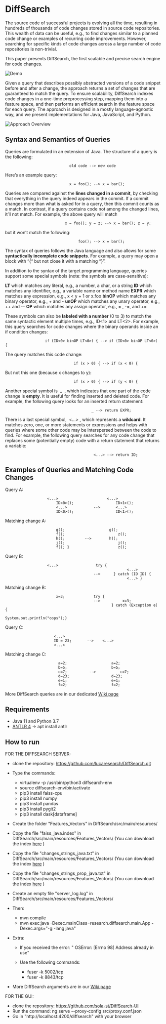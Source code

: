 # DiffSearch

The source code of successful projects is evolving all the time,
resulting in hundreds of thousands of code changes stored in source
code repositories. This wealth of data can be useful, e.g., to find
changes similar to a planned code change or examples of recurring
code improvements. However, searching for specific kinds of code
changes across a large number of code repositories is non-trivial.

This paper presents DiffSearch, the first scalable and precise search
engine for code changes. 

![Demo](images/demo.gif)


Given a query that describes possibly abstracted versions of a code snippet before and after a change, the
approach returns a set of changes that are guaranteed to match the
query. To ensure scalability, DiffSearch indexes code changes in a
one-time preprocessing step, mapping them into a feature space,
and then performs an efficient search in the feature space for each
query. The approach is designed in a mostly language-agnostic way,
and we present implementations for Java, JavaScript, and Python.

![Approach Overview](images/overview.png)


## Syntax and Semantics of Queries

Queries are formulated in an extension of Java. The structure of a query is the following:

                                 old code --> new code

Here’s an example query:

                                 x = foo(); --> x = bar();
                                 
Queries are compared against the **lines changed in a commit**, by checking that everything in
the query indeed appears in the commit. If a commit changes more than what is asked for in a
query, then this commit counts as a match. In contrast, if a query contains code not among the
changed lines, it’ll not match. For example, the above query will match

                               x = foo(); y = z; --> x = bar(); z = y;
                               
but it won’t match the following:

                                     foo(); --> x = bar();

The syntax of queries follows the Java language and also allows for some **syntactically
incomplete code snippets**. For example, a query may open a block with “{“ but not close it with
a matching “}”.

In addition to the syntax of the target programming language, queries support some special
symbols (note: the symbols are case-sensitive):

**LT** which matches any literal, e.g., a number, a char, or a string
**ID** which matches any identifier, e.g., a variable name or method name
**EXPR** which matches any expression, e.g., x < y + 1 or x.foo
**binOP** which matches any binary operator, e.g., + and -
**unOP** which matches any unary operator, e.g., ++ and --
**OP** which matches any assign operator, e.g., = , -=, and +=

These symbols can also be **labeled with a number** (0 to 3) to match the same syntactic
element multiple times, e.g., ID<1> and LT<2>. For example, this query searches for code
changes where the binary operands inside an if condition changes:

                      if (ID<0> binOP LT<0>) { --> if (ID<0> binOP LT<0>) {

The query matches this code change:

                                   if (x > 0) { --> if (x < 0) {

But not this one (because x changes to y):

                                   if (x > 0) { --> if (y < 0) {

Another special symbol is ​ _ ​ , which indicates that one part of the code change is **empty**. It is
useful for finding inserted and deleted code. For example, the following query looks for an
inserted return statement:

                                           _ --> return EXPR;

There is a last special symbol, ​ <...>​ , which represents a **wildcard**. It matches zero, one, or more
statements or expressions and helps with queries where some other code may be interspersed
between the code to find. For example, the following query searches for any code change that
replaces some (potentially empty) code with a return statement that returns a variable:

                                            <...> --> return ID;


## Examples of Queries and Matching Code Changes

Query A:    
               	
               	       <...>                      <...>
                           ID<0>();                   ID<1>();
                           <...>         	-->       <...>
                           ID<0>();                	  ID<1>();
               	 
Matching change A:   
    
                           g();              	   g();
                           f();                        z();
                           h();    		-->        h();
                           j();                        j();
                           f(); }                	   z();


Query B:     
               	
               	       <...> 		         try {
                                                           <...>
                                            -->      } catch (ID ID) {
                                                           <...> }

Matching change B: 	

                           x=3; 		  	try {
                                            -->          x=3;
                                                    } catch (Exception e) {
                                                         System.out.println("oops");}


Query C:                  
  	
  	                      <...>
                          ID = 23;   	 -->  	<...>
                          <...>

Matching change C: 	

                            a=2;             		a=2;
                            b=5;             		b=5;
                            c=7;    	  -->	        c=7;
                            d=23;           		d=23;
                            e=1;             		e=1;
                            f=2;              		f=2;



More DiffSearch queries are in our dedicated [Wiki page](https://github.com/lucaresearch/DiffSearch/wiki/Good-queries-for-demonstration)
      

## Requirements
- Java 11 and Python 3.7
- [ANTLR 4](https://github.com/antlr/antlr4/blob/master/doc/getting-started.md) -> apt install antlr

## How to run

FOR THE DIFFSEARCH SERVER:

  - clone the repository: https://github.com/lucaresearch/DiffSearch.git
  - Type the commands:  
      - virtualenv -p /usr/bin/python3 diffsearch-env     
      - source diffsearch-env/bin/activate  
      - pip3 install faiss-cpu 
      - pip3 install numpy     
      - pip3 install pandas
      - pip3 install pygit2
      - pip3 install dask[dataframe]

  - Create the folder "Features_Vectors" in DiffSearch/src/main/resources/
  - Copy the file "faiss_java.index" in DiffSearch/src/main/resources/Features_Vectors/   (You can download the index [here](https://drive.google.com/file/d/1DOk5UpJiwBg4YkuQ43lk0qEu726iGLNY/view) )
  - Copy the file "changes_strings_java.txt" in DiffSearch/src/main/resources/Features_Vectors/   (You can download the index [here](https://drive.google.com/file/d/1ZISwrmRnNTLZSjS5tmOqU7QcH7Dd793z/view?usp=sharing) )
  - Copy the file "changes_strings_prop_java.txt" in DiffSearch/src/main/resources/Features_Vectors/   (You can download the index [here](https://drive.google.com/file/d/1Dp1IALq9W8Ktu1nlBcP3h8oVP24wlo4Q/view?usp=sharing) )
  - Create an empty file "server_log.log" in DiffSearch/src/main/resources/Features_Vectors/

  - Then:   
      - mvn compile  
      - mvn exec:java -Dexec.mainClass=research.diffsearch.main.App -Dexec.args="-g -lang java"

  - Extra:
      
      - If you received the error: " OSError: [Errno 98] Address already in use"
      
      - Use the following commands:
           
          - fuser -k 5002/tcp
          - fuser -k 8843/tcp
          
  - More DiffSearch arguments are in our [Wiki page](https://github.com/lucaresearch/DiffSearch/wiki/Commandline-Parameters)
        

FOR THE GUI:

- clone the repository: https://github.com/sola-st/DiffSearch-UI
- Run the command: ng serve --proxy-config src/proxy.conf.json
- Go in "http://localhost:4200/diffsearch" with your browser 
